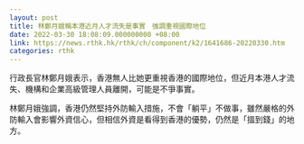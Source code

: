 ```yaml
---
layout: post
title: 林鄭月娥稱本港近月人才流失是事實　強調重視國際地位
date: 2022-03-30 18:08:09.000000000 +08:00
link: https://news.rthk.hk/rthk/ch/component/k2/1641686-20220330.htm
categories: rthk
---
```


行政長官林鄭月娥表示，香港無人比她更重視香港的國際地位，但近月本港人才流失、機構和企業高級管理人員離開，可能是不爭事實。

林鄭月娥強調，香港仍然堅持外防輸入措施，不會「躺平」不做事，雖然嚴格的外防輸入會影響外資信心，但相信外資是看得到香港的優勢，仍然是「搵到錢」的地方。
